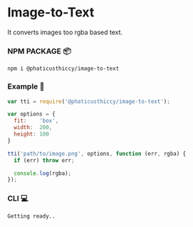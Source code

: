 # Image-to-Text
It converts images too rgba based text. 

### NPM PACKAGE 📦
`npm i @phaticusthiccy/image-to-text`

### Example 🧪
```js
var tti = require('@phaticusthiccy/image-to-text');

var options = {
  fit:    'box',
  width:  200,
  height: 100
}

tti('path/to/image.png', options, function (err, rgba) {
  if (err) throw err;

  console.log(rgba);
});
```

### CLI 💻
```
Getting ready..
```
